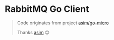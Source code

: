 # RabbitMQ Go Client

> Code originates from project [asim/go-micro](https://github.com/asim/go-micro/tree/master/plugins/broker/rabbitmq)
>
>Thanks [asim](https://github.com/asim) 😊